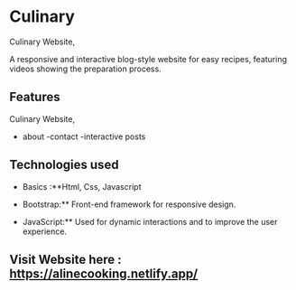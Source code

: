 # Culinary

Culinary Website,

A responsive and interactive blog-style website for easy recipes, featuring videos showing the preparation process.


## Features

Culinary Website,

- about
-contact
-interactive posts

## Technologies used

- Basics :**Html, Css, Javascript

- Bootstrap:** Front-end framework for responsive design.
  
- JavaScript:** Used for dynamic interactions and to improve the user experience.


## Visit Website here : https://alinecooking.netlify.app/
